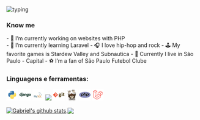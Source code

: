  

  ![typing](https://user-images.githubusercontent.com/55462130/90344119-03aaf480-dfed-11ea-87e6-9840a1aae8af.gif)

 </div>
 <div class="col">
 <h3 class="card-title">Know me</h3>
- 🔭 I’m currently working on websites with PHP <br>
- 🌱 I’m currently learning Laravel
- 🎧 I love hip-hop and rock
- 🕹️ My favorite games is Stardew Valley and Subnautica
- 📍 Currently I live in São Paulo - Capital
- ⚽ I’m a fan of São Paulo Futebol Clube


### **Linguagens e ferramentas:**  


<code><img height="30" src="https://raw.githubusercontent.com/github/explore/80688e429a7d4ef2fca1e82350fe8e3517d3494d/topics/python/python.png"></code>
<code><img height="30" src="https://raw.githubusercontent.com/github/explore/80688e429a7d4ef2fca1e82350fe8e3517d3494d/topics/django/django.png"></code>
<code><img height="30" src="https://raw.githubusercontent.com/github/explore/80688e429a7d4ef2fca1e82350fe8e3517d3494d/topics/mysql/mysql.png"></code>
<code><img height="30" src="https://simpleicons.org/icons/microsoftsqlserver.svg"></code>
<code><img height="30" src="https://raw.githubusercontent.com/github/explore/80688e429a7d4ef2fca1e82350fe8e3517d3494d/topics/git/git.png"></code>
<code><img height="30" src="https://raw.githubusercontent.com/github/explore/80688e429a7d4ef2fca1e82350fe8e3517d3494d/topics/composer/composer.png"></code>
<code><img height="30" src="https://raw.githubusercontent.com/github/explore/80688e429a7d4ef2fca1e82350fe8e3517d3494d/topics/php/php.png"></code>
<code><img height="30" src="https://raw.githubusercontent.com/github/explore/80688e429a7d4ef2fca1e82350fe8e3517d3494d/topics/laravel/laravel.png"></code>





<a href="https://github.com/anuraghazra/github-readme-stats">
  <img align="center" src="https://github-readme-stats.vercel.app/api?username=gabriel-jeronimo&show_icons=true&include_all_commits=true&theme=dark&hide=prs" alt="Gabriel's github stats" />
</a>
<a href="https://github.com/anuraghazra/github-readme-stats">
  <img align="center" src="https://github-readme-stats.vercel.app/api/top-langs/?username=Gabriel-Jeronimo&layout=compact&theme=dark" />
</a>


